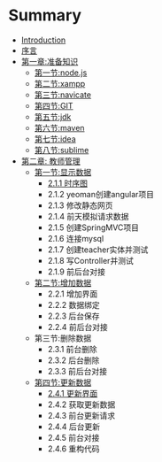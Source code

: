 # Summary

* [Introduction](README.md)
* [序言](chapter0.md)
* [第一章:准备知识](chapter1.md)
  * [第一节:node.js](chapter1.1.md)
  * [第二节:xampp](di-er-82823a-xampp.md)
  * [第三节:navicate](di-er-82823a-navicate.md)
  * [第四节:GIT](di-si-82823a-git.md)
  * [第五节:jdk](chapter15.md)
  * [第六节:maven](chapter16.md)
  * [第七节:idea](chapter17.md)
  * [第八节:sublime](di-ba-82823a-sublime.md)
* [第二章: 教师管理](di-er-7ae03a-jiao-shi-guan-li.md)
  * [第一节:显示数据](di-er-7ae03a-jiao-shi-guan-li/chapter21.md)
    * [2.1.1 时序图](di-er-7ae03a-jiao-shi-guan-li/chapter21/chapter211.md)
    * 2.1.2 yeoman创建angular项目
    * 2.1.3 修改静态网页
    * 2.1.4 前天模拟请求数据
    * 2.1.5 创建SpringMVC项目
    * 2.1.6 连接mysql
    * 2.1.7 创建teacher实体并测试
    * 2.1.8 写Controller并测试
    * 2.1.9 前后台对接
  * [第二节:增加数据](di-er-7ae03a-jiao-shi-guan-li/di-er-82823a-zeng-jia-shu-ju.md)
    * 2.2.1 增加界面
    * 2.2.2 数据绑定
    * 2.2.3 后台保存
    * 2.2.4 前后台对接
  * 第三节:删除数据
    * 2.3.1 前台删除
    * 2.3.2 后台删除
    * 2.3.3 前后台对接
  * [第四节:更新数据](di-er-7ae03a-jiao-shi-guan-li/di-si-82823a-geng-xin-shu-ju.md)
    * [2.4.1 更新界面](di-er-7ae03a-jiao-shi-guan-li/di-si-82823a-geng-xin-shu-ju/chapter241.md)
    * 2.4.2 获取更新数据
    * 2.4.3 前台更新请求
    * 2.4.4 后台更新
    * 2.4.5 前台对接
    * 2.4.6 重构代码

